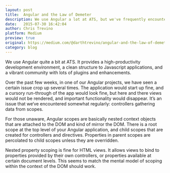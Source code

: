 ```yaml
---
layout: post
title:  Angular and the Law of Demeter
description: We use Angular a lot at ATS, but we've frequently encountered issues with scope data accumulation.
date:   2015-07-30 16:42:04
author: Chris Trevino
platform: Medium
preview: true
original: https://medium.com/@darthtrevino/angular-and-the-law-of-demeter-ebde032c52cf
category: blog
---
```


We use Angular quite a bit at ATS. It provides a high-productivity development environment, a clean structure to Javascript applications, and a vibrant community with lots of plugins and enhancements.

Over the past few weeks, in one of our Angular projects, we have seen a certain issue crop up several times. The application would start up fine, and a cursory run-through of the app would look fine, but here and there views would not be rendered, and important functionality would disappear. It’s an issue that we‘ve encountered somewhat regularly: controllers gathering data from scopes.

For those unaware, Angular scopes are basically nested context objects that are attached to the DOM and kind of mirror the DOM. There is a root scope at the top level of your Angular application, and child scopes that are created for controllers and directives. Properties in parent scopes are percolated to child scopes unless they are overridden.

Nested property scoping is fine for HTML views. It allows views to bind to properties provided by their own controllers, or properties available at certain document levels. This seems to match the mental model of scoping within the context of the DOM should work.